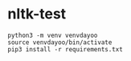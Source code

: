 # nltk-test

```
python3 -m venv venvdayoo
source venvdayoo/bin/activate
pip3 install -r requirements.txt
```
